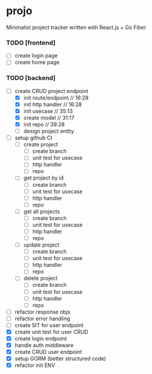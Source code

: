 # projo
Minimalist project tracker written with React.js + Go Fiber

### TODO [frontend]
 - [ ] create login page
 - [ ] create home page
### TODO [backend]
 - [ ] create CRUD project endpoint
    - [x] init route/endpoint // 16:28
    - [x] init http handler // 16:28
    - [x] init usecase // 35:13
    - [x] create model // 31:17
    - [x] init repo // 39:28
    - [ ] design project entity
 - [ ] setup github CI
    - [ ] create project
      - [ ] create branch
      - [ ] unit test for usecase
      - [ ] http handler
      - [ ] repo
    - [ ] get project by id
      - [ ] create branch
      - [ ] unit test for usecase
      - [ ] http handler
      - [ ] repo
    - [ ] get all projects
      - [ ] create branch
      - [ ] unit test for usecase
      - [ ] http handler
      - [ ] repo
    - [ ] update project
      - [ ] create branch
      - [ ] unit test for usecase
      - [ ] http handler
      - [ ] repo
    - [ ] delete project
      - [ ] create branch
      - [ ] unit test for usecase
      - [ ] http handler
      - [ ] repo
 - [ ] refactor response objs
 - [ ] refactor error handling
 - [ ] create SIT for user endpoint
 - [x] create unit test for user CRUD
 - [x] create login endpoint
 - [x] handle auth middleware
 - [x] create CRUD user endpoint
 - [x] setup GORM (better structured code)
 - [x] refactor init ENV
